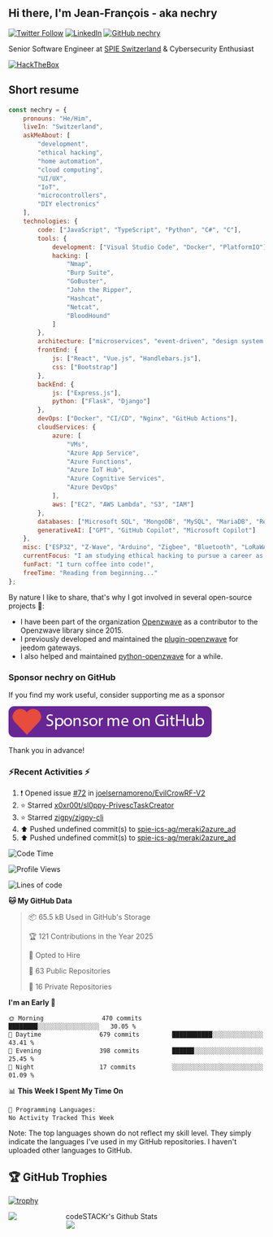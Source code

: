 ## Hi there, I'm Jean-François - aka nechry
[![Twitter Follow][twitter-badge]][twitter]
[![LinkedIn][linkedin-badge]][linkedin]
[![GitHub nechry][gitHub-badge]][gitHub]

Senior Software Engineer at [SPIE Switzerland](https://www.spie.ch/en/) & Cybersecurity Enthusiast

[![HackTheBox][hackthebox-badge]][hackthebox]
<!--<img alt="snake eating my contributions" src="https://raw.githubusercontent.com/nechry/nechry/output/github-contribution-grid-snake.svg" />-->
## Short resume
```javascript
const nechry = {
    pronouns: "He/Him",
    liveIn: "Switzerland",
    askMeAbout: [
        "development",
        "ethical hacking",
        "home automation",
        "cloud computing",
        "UI/UX",
        "IoT",
        "microcontrollers",
        "DIY electronics"
    ],
    technologies: {
        code: ["JavaScript", "TypeScript", "Python", "C#", "C"],
        tools: {
            development: ["Visual Studio Code", "Docker", "PlatformIO"],
            hacking: [
                "Nmap",
                "Burp Suite",
                "GoBuster",
                "John the Ripper",
                "Hashcat",
                "Netcat",
                "BloodHound"
            ]
        },
        architecture: ["microservices", "event-driven", "design system pattern", "REST APIs"],
        frontEnd: {
            js: ["React", "Vue.js", "Handlebars.js"],
            css: ["Bootstrap"]
        },
        backEnd: {
            js: ["Express.js"],
            python: ["Flask", "Django"]
        },
        devOps: ["Docker", "CI/CD", "Nginx", "GitHub Actions"],
        cloudServices: {
            azure: [
                "VMs",
                "Azure App Service",
                "Azure Functions",
                "Azure IoT Hub",
                "Azure Cognitive Services",
                "Azure DevOps"
            ],
            aws: ["EC2", "AWS Lambda", "S3", "IAM"]
        },
        databases: ["Microsoft SQL", "MongoDB", "MySQL", "MariaDB", "Redis"],       
        generativeAI: ["GPT", "GitHub Copilot", "Microsoft Copilot"]
    },
    misc: ["ESP32", "Z-Wave", "Arduino", "Zigbee", "Bluetooth", "LoRaWAN"],
    currentFocus: "I am studying ethical hacking to pursue a career as a penetration tester.",
    funFact: "I turn coffee into code!",
    freeTime: "Reading from beginning..."
};
```

By nature I like to share, that's why I got involved in several open-source projects 🔭:
- I have been part of the organization [Openzwave][Openzwave] as a contributor to the Openzwave library since 2015.
- I previously developed and maintained the [plugin-openzwave][plugin-openzwave] for jeedom gateways.
- I also helped and maintained [python-openzwave][python-openzwave] for a while.

### Sponsor nechry on GitHub

If you find my work useful, consider supporting me as a sponsor

[![Github Sponsorship][sponsor-button]][sponsor]

Thank you in advance!

[gitHub]: https://github.com/nechry
[gitHub-badge]: https://img.shields.io/github/followers/nechry?label=follow&style=social
[header-image]: assets/header_nechry.png
[hackthebox]: https://app.hackthebox.com/profile/#1847258
[hackthebox-badge]: https://www.hackthebox.com/badge/image/1847258
[website]: https://nechry-automation.ch
[twitter]: https://twitter.com/intent/follow?original_referer=https%3A%2F%2Fgithub.com%2Fnechry&screen_name=nechry
[twitter-badge]: https://img.shields.io/twitter/follow/nechry?style=social
[linkedin]: https://linkedin.com/in/jfauger
[linkedin-badge]: https://img.shields.io/badge/-LinkedIn-blue?style=flat-square&logo=Linkedin&logoColor=white&link=https://www.linkedin.com/in/jfauger/
[sponsor]: https://github.com/sponsors/nechry
[sponsor-button]: assets/GitHub_Sponsorship_button.png
[Openzwave]: https://github.com/OpenZWave
[plugin-openzwave]: https://github.com/jeedom/plugin-openzwave
[python-openzwave]: https://github.com/OpenZWave/python-openzwave

### ⚡Recent Activities ⚡

<!--RECENT_ACTIVITY:start-->
1. ❗️ Opened issue [#72](https://github.com/joelsernamoreno/EvilCrowRF-V2/issues/72) in [joelsernamoreno/EvilCrowRF-V2](https://github.com/joelsernamoreno/EvilCrowRF-V2)<br>
2. ⭐ Starred [x0xr00t/sl0ppy-PrivescTaskCreator](https://github.com/x0xr00t/sl0ppy-PrivescTaskCreator)<br>
3. ⭐ Starred [zigpy/zigpy-cli](https://github.com/zigpy/zigpy-cli)<br>
4. ⬆️ Pushed undefined commit(s) to [spie-ics-ag/meraki2azure_ad](https://github.com/spie-ics-ag/meraki2azure_ad)<br>
5. ⬆️ Pushed undefined commit(s) to [spie-ics-ag/meraki2azure_ad](https://github.com/spie-ics-ag/meraki2azure_ad)<br>
<!--RECENT_ACTIVITY:end-->
<!--START_SECTION:waka-->
![Code Time](http://img.shields.io/badge/Code%20Time-0%20secs-blue)

![Profile Views](http://img.shields.io/badge/Profile%20Views-6-blue)

![Lines of code](https://img.shields.io/badge/From%20Hello%20World%20I%27ve%20Written-602.9%20thousand%20lines%20of%20code-blue)

**🐱 My GitHub Data** 

> 📦 65.5 kB Used in GitHub's Storage 
 > 
> 🏆 121 Contributions in the Year 2025
 > 
> 💼 Opted to Hire
 > 
> 📜 63 Public Repositories 
 > 
> 🔑 16 Private Repositories 
 > 
**I'm an Early 🐤** 

```text
🌞 Morning                470 commits         ████████░░░░░░░░░░░░░░░░░   30.05 % 
🌆 Daytime                679 commits         ███████████░░░░░░░░░░░░░░   43.41 % 
🌃 Evening                398 commits         ██████░░░░░░░░░░░░░░░░░░░   25.45 % 
🌙 Night                  17 commits          ░░░░░░░░░░░░░░░░░░░░░░░░░   01.09 % 
```


📊 **This Week I Spent My Time On** 

```text
💬 Programming Languages: 
No Activity Tracked This Week
```


<!--END_SECTION:waka-->
Note: The top languages shown do not reflect my skill level. They simply indicate the languages I've used in my GitHub repositories. I haven't uploaded other languages to GitHub.

## 🏆 GitHub Trophies

[![trophy](https://github-profile-trophy.vercel.app/?username=nechry&theme=nord&column=7&no-frame=true&row=1&margin-w=36)](https://github.com/ryo-ma/github-profile-trophy)

<p align=center>
  <img align="left" width=390 alt="codeSTACKr's Github Stats" src="https://github-readme-stats.vercel.app/api?username=nechry&show_icons=true&hide_border=true&count_private=true&theme=blue-green" />
  <img align="right" width=390 src="https://github-readme-streak-stats.herokuapp.com/?user=nechry&theme=blue-green" />
</p>
